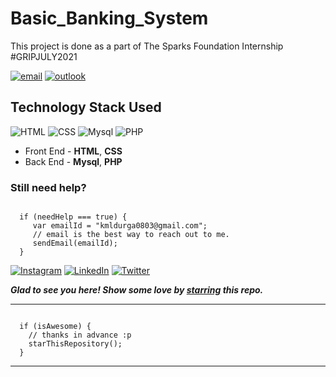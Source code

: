 # Basic_Banking_System
This project is done as a part of The Sparks Foundation Internship  #GRIPJULY2021

[![email](https://img.shields.io/static/v1.svg?label=Basic_Banking&message=System&color=grey&logo=gmail&style=flat&logoColor=white&colorA=critical)](https://github.com/neha07kumari/Basic_Banking_System) [![outlook](https://img.shields.io/static/v1.svg?label=Outlook&message=Template&color=grey&logo=microsoft-outlook&style=flat&logoColor=white&colorA=dodgerblue)](https://github.com/neha07kumari/Basic_Banking_System)




## Technology Stack Used

![HTML](https://img.shields.io/badge/frontend-html-orange.svg?logo=html5&style=flat-square) 
![CSS](https://img.shields.io/badge/frontend-css-yellowgreen.svg?logo=css3&style=flat-square)
![Mysql](https://img.shields.io/badge/backend-Mysql-pink.svg?logo=Mysql&style=flat-square)
![PHP](https://img.shields.io/badge/backend-PHP-yellow.svg?logo=PHP&style=flat-square)

- Front End - **HTML**, **CSS**
- Back End - **Mysql**, **PHP**
### Still need help?

```

  if (needHelp === true) {
     var emailId = "kmldurga0803@gmail.com";
     // email is the best way to reach out to me.
     sendEmail(emailId);
  }

```

  [![Instagram](https://img.shields.io/static/v1.svg?label=follow&message=@neha7_kashyap&color=grey&logo=instagram&style=flat&logoColor=white&colorA=critical)](https://www.instagram.com/neha7_kashyap/) [![LinkedIn](https://img.shields.io/static/v1.svg?label=connect&message=@neha-kumari-09415a16b/&color=9cf&logo=linkedin&style=flat&logoColor=white&colorA=blue)](https://www.linkedin.com/in/mohana-lakshmi-durga-kommuri-60650a18b/) [![Twitter](https://img.shields.io/static/v1.svg?label=connect&message=@Neha_kumari_7&color=grey&logo=twitter&style=flat&logoColor=white&colorA=critical)](https://twitter.com/Neha_kumari_7)

***Glad to see you here! Show some love by [starring](https://github.com/neha07kumari/Basic_Banking_System/) this repo.***

-----

```

  if (isAwesome) {
    // thanks in advance :p
    starThisRepository();
  }

```

******
